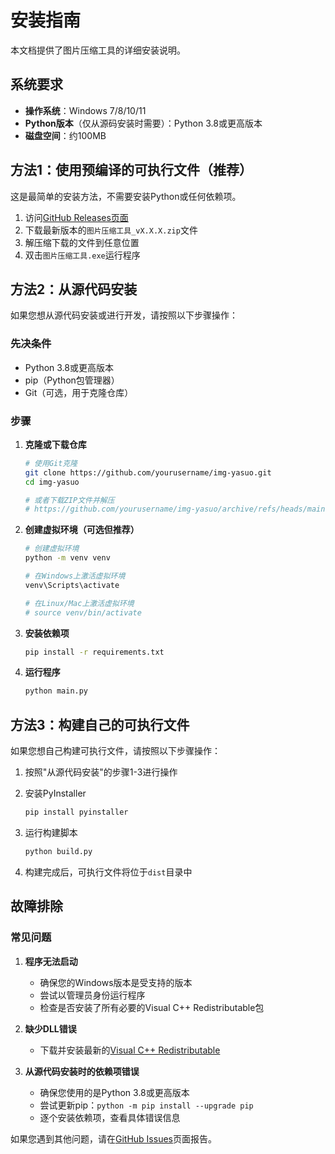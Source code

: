 # 安装指南

本文档提供了图片压缩工具的详细安装说明。

## 系统要求

- **操作系统**：Windows 7/8/10/11
- **Python版本**（仅从源码安装时需要）：Python 3.8或更高版本
- **磁盘空间**：约100MB

## 方法1：使用预编译的可执行文件（推荐）

这是最简单的安装方法，不需要安装Python或任何依赖项。

1. 访问[GitHub Releases页面](https://github.com/yourusername/img-yasuo/releases)
2. 下载最新版本的`图片压缩工具_vX.X.X.zip`文件
3. 解压缩下载的文件到任意位置
4. 双击`图片压缩工具.exe`运行程序

## 方法2：从源代码安装

如果您想从源代码安装或进行开发，请按照以下步骤操作：

### 先决条件

- Python 3.8或更高版本
- pip（Python包管理器）
- Git（可选，用于克隆仓库）

### 步骤

1. **克隆或下载仓库**

   ```bash
   # 使用Git克隆
   git clone https://github.com/yourusername/img-yasuo.git
   cd img-yasuo
   
   # 或者下载ZIP文件并解压
   # https://github.com/yourusername/img-yasuo/archive/refs/heads/main.zip
   ```

2. **创建虚拟环境（可选但推荐）**

   ```bash
   # 创建虚拟环境
   python -m venv venv
   
   # 在Windows上激活虚拟环境
   venv\Scripts\activate
   
   # 在Linux/Mac上激活虚拟环境
   # source venv/bin/activate
   ```

3. **安装依赖项**

   ```bash
   pip install -r requirements.txt
   ```

4. **运行程序**

   ```bash
   python main.py
   ```

## 方法3：构建自己的可执行文件

如果您想自己构建可执行文件，请按照以下步骤操作：

1. 按照"从源代码安装"的步骤1-3进行操作
2. 安装PyInstaller

   ```bash
   pip install pyinstaller
   ```

3. 运行构建脚本

   ```bash
   python build.py
   ```

4. 构建完成后，可执行文件将位于`dist`目录中

## 故障排除

### 常见问题

1. **程序无法启动**
   - 确保您的Windows版本是受支持的版本
   - 尝试以管理员身份运行程序
   - 检查是否安装了所有必要的Visual C++ Redistributable包

2. **缺少DLL错误**
   - 下载并安装最新的[Visual C++ Redistributable](https://support.microsoft.com/en-us/help/2977003/the-latest-supported-visual-c-downloads)

3. **从源代码安装时的依赖项错误**
   - 确保您使用的是Python 3.8或更高版本
   - 尝试更新pip：`python -m pip install --upgrade pip`
   - 逐个安装依赖项，查看具体错误信息

如果您遇到其他问题，请在[GitHub Issues](https://github.com/yourusername/img-yasuo/issues)页面报告。
